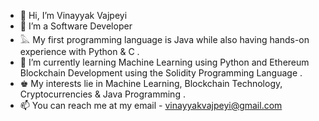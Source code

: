 - 👋 Hi, I’m Vinayyak Vajpeyi
- 👀 I’m a Software Developer
-  𓅓 My first programming language is Java while also having hands-on experience with Python & C .
- 🌱 I’m currently learning Machine Learning using Python and Ethereum Blockchain Development using the Solidity Programming Language .
- ♚ My interests lie in Machine Learning, Blockchain Technology, Cryptocurrencies & Java Programming .
- 📫 You can reach me at my email - vinayyakvajpeyi@gmail.com

<!---
vinayyak/vinayyak is a ✨ special ✨ repository because its `README.md` (this file) appears on your GitHub profile.
You can click the Preview link to take a look at your changes.
--->
